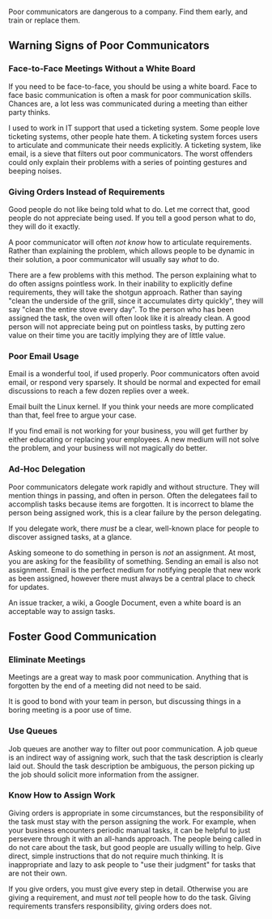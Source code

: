 Poor communicators are dangerous to a company.
Find them early, and train or replace them.

## Warning Signs of Poor Communicators


### Face-to-Face Meetings Without a White Board

If you need to be face-to-face, you should be using a white board.
Face to face basic communication is often a mask for poor communication skills.
Chances are, a lot less was communicated during a meeting than either party thinks.

I used to work in IT support that used a ticketing system.
Some people love ticketing systems, other people hate them.
A ticketing system forces users to articulate and communicate their needs explicitly.
A ticketing system, like email, is a sieve that filters out poor communicators.
The worst offenders could only explain their problems with a series of pointing gestures and beeping noises.


### Giving Orders Instead of Requirements

Good people do not like being told what to do.
Let me correct that,
good people do not appreciate being used.
If you tell a good person what to do,
they will do it exactly.

A poor communicator will often _not know_ how to articulate requirements.
Rather than explaining the problem,
which allows people to be dynamic in their solution,
a poor communicator will usually say _what_ to do.

There are a few problems with this method.
The person explaining what to do often assigns pointless work.
In their inability to explicitly define requirements,
they will take the shotgun approach.
Rather than saying
"clean the underside of the grill, since it accumulates dirty quickly",
they will say "clean the entire stove every day".
To the person who has been assigned the task,
the oven will often look like it is already clean.
A good person will not appreciate being put on pointless tasks,
by putting zero value on their time you are tacitly implying they are of little value.


### Poor Email Usage

Email is a wonderful tool, if used properly.
Poor communicators often avoid email, or respond very sparsely.
It should be normal and expected for email discussions to reach 
a few dozen replies over a week.

Email built the Linux kernel.
If you think your needs are more complicated than that,
feel free to argue your case.

If you find email is not working for your business,
you will get further by either educating or replacing your employees.
A new medium will not solve the problem,
and your business will not magically do better.


### Ad-Hoc Delegation

Poor communicators delegate work rapidly and without structure.
They will mention things in passing, and often in person.
Often the delegatees fail to accomplish tasks because items are forgotten.
It is incorrect to blame the person being assigned work,
this is a clear failure by the person delegating.

If you delegate work, there _must_ be a clear, 
well-known place for people to discover assigned tasks,
at a glance.

Asking someone to do something in person is _not_ an assignment.
At most, you are asking for the feasibility of something.
Sending an email is also not assignment.
Email is the perfect medium for notifying people that new work as been assigned,
however there must always be a central place to check for updates.

An issue tracker, a wiki, a Google Document,
even a white board is an acceptable way to assign tasks.


## Foster Good Communication


### Eliminate Meetings

Meetings are a great way to mask poor communication.
Anything that is forgotten by the end of a meeting did not need to be said.

It is good to bond with your team in person,
but discussing things in a boring meeting is a poor use of time.


### Use Queues

Job queues are another way to filter out poor communication.
A job queue is an indirect way of assigning work,
such that the task description is clearly laid out.
Should the task description be ambiguous,
the person picking up the job should solicit more information from the assigner.


### Know How to Assign Work

Giving orders is appropriate in some circumstances,
but the responsibility of the task must stay with the person assigning the work.
For example, when your business encounters periodic manual tasks,
it can be helpful to just persevere through it with an all-hands approach.
The people being called in do not care about the task,
but good people are usually willing to help.
Give direct, simple instructions that do not require much thinking.
It is inappropriate and lazy to ask people to "use their judgment" for tasks that are not their own.

If you give orders, you must give every step in detail.
Otherwise you are giving a requirement, and must _not_ tell people how to do the task.
Giving requirements transfers responsibility, giving orders does not.

